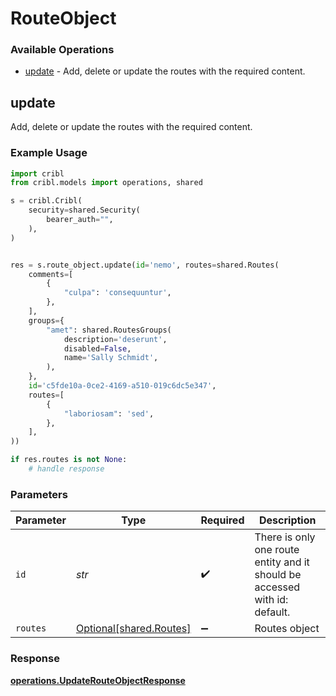 # RouteObject

### Available Operations

* [update](#update) - Add, delete or update the routes with the required content.

## update

Add, delete or update the routes with the required content.

### Example Usage

```python
import cribl
from cribl.models import operations, shared

s = cribl.Cribl(
    security=shared.Security(
        bearer_auth="",
    ),
)


res = s.route_object.update(id='nemo', routes=shared.Routes(
    comments=[
        {
            "culpa": 'consequuntur',
        },
    ],
    groups={
        "amet": shared.RoutesGroups(
            description='deserunt',
            disabled=False,
            name='Sally Schmidt',
        ),
    },
    id='c5fde10a-0ce2-4169-a510-019c6dc5e347',
    routes=[
        {
            "laboriosam": 'sed',
        },
    ],
))

if res.routes is not None:
    # handle response
```

### Parameters

| Parameter                                                                  | Type                                                                       | Required                                                                   | Description                                                                |
| -------------------------------------------------------------------------- | -------------------------------------------------------------------------- | -------------------------------------------------------------------------- | -------------------------------------------------------------------------- |
| `id`                                                                       | *str*                                                                      | :heavy_check_mark:                                                         | There is only one route entity and it should be accessed with id: default. |
| `routes`                                                                   | [Optional[shared.Routes]](../../models/shared/routes.md)                   | :heavy_minus_sign:                                                         | Routes object                                                              |


### Response

**[operations.UpdateRouteObjectResponse](../../models/operations/updaterouteobjectresponse.md)**

